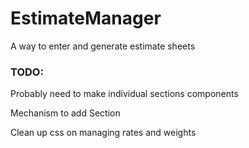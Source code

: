 # EstimateManager
A way to enter and generate estimate sheets


### TODO:
Probably need to make individual sections components

Mechanism to add Section

Clean up css on managing rates and weights

